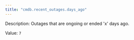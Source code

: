 ```yaml
---
title: "cmdb.recent_outages.days_ago"
---
```


Description: Outages that are ongoing or ended 'x' days ago.

Value: `7`